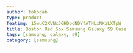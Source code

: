 ```yaml
---
author: tokodab
type: product
featimg: 15wuC2XVNx5GHDbcNDYfATNLxNKzLXTpW
title: Boston Red Sox Samsung Galaxy S9 Case
tags: [samsung, galaxy, s9]
category: [samsung]
---
```


